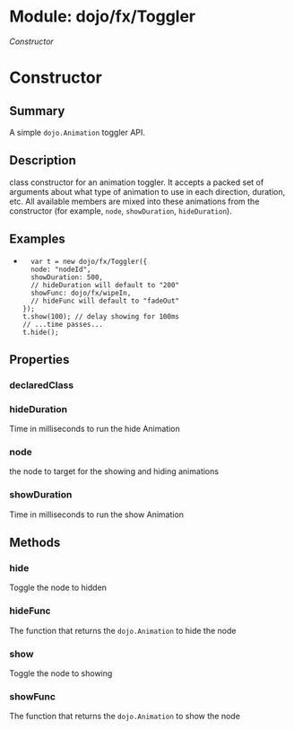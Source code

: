 # Module: dojo/fx/Toggler

*Constructor*

# Constructor

## Summary

A simple `dojo.Animation` toggler API.
## Description

class constructor for an animation toggler. It accepts a packed
set of arguments about what type of animation to use in each
direction, duration, etc. All available members are mixed into
these animations from the constructor (for example, `node`,
`showDuration`, `hideDuration`).
## Examples

*       var t = new dojo/fx/Toggler({
        node: "nodeId",
        showDuration: 500,
        // hideDuration will default to "200"
        showFunc: dojo/fx/wipeIn,
        // hideFunc will default to "fadeOut"
      });
      t.show(100); // delay showing for 100ms
      // ...time passes...
      t.hide();


## Properties

### declaredClass


### hideDuration
Time in milliseconds to run the hide Animation

### node
the node to target for the showing and hiding animations

### showDuration
Time in milliseconds to run the show Animation

## Methods

### hide
Toggle the node to hidden

### hideFunc
The function that returns the `dojo.Animation` to hide the node

### show
Toggle the node to showing

### showFunc
The function that returns the `dojo.Animation` to show the node


